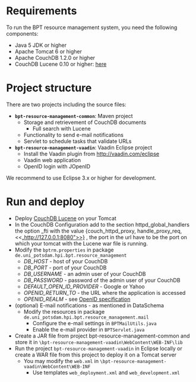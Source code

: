 # Requirements #

To run the BPT resource management system, you need the following  components:

  * Java 5 JDK or higher
  * Apache Tomcat 6 or higher
  * Apache CouchDB 1.2.0 or higher
  * CouchDB Lucene 0.10 or higher: [here](https://github.com/rnewson/couchdb-lucene)

# Project structure #

There are two projects including the source files:

  * **`bpt-resource-management-common`**: Maven project
    * Storage and retrievement of CouchDB documents
      * Full search with Lucene
    * Functionality to send e-mail notifications
    * Servlet to schedule tasks that validate URLs
  * **`bpt-resource-management-vaadin`**: Vaadin Eclipse project
    * Install the Vaadin plugin from http://vaadin.com/eclipse
    * Vaadin web application
    * OpenID login with JOpenID

We recommend to use Eclipse 3.x or higher for development.

# Run and deploy #

  * Deploy [CouchDB Lucene](https://github.com/rnewson/couchdb-lucene) on your Tomcat
  * In the CouchDB Configuration add to the section httpd_global_handlers the option _fti with the value {couch_httpd_proxy, handle_proxy_req, <<„http://127.0.0.1:8080">>} , the port in the url have to be the port on which your tomcat with the Lucene war file is running.
  * Modify the `bptrm.properties` in package `de.uni_potsdam.hpi.bpt.resource_management`
    * _DB\_HOST_ - host of your CouchDB
    * _DB\_PORT_ - port of your CouchDB
    * _DB\_USERNAME_ - an admin user of your CouchDB
    * _DB\_PASSWORD_ - password of the admin user of your CouchDB
    * _DEFAULT\_OPEN\_ID\_PROVIDER_ - Google or Yahoo
    * _OPENID\_RETURN\_TO_ - the URL where the application is accessed
    * _OPENID\_REALM_ - see [OpenID specification](http://openid.net/specs/openid-authentication-2_0.html#realms)
  * (optional) E-mail notifications - as mentioned in DataSchema
    * Modify the resources in package `de.uni_potsdam.hpi.bpt.resource_management.mail`
      * Configure the e-mail settings in `BPTMailUtils.java`
      * Enable the e-mail provider in `BPTServlet.java`
  * Create a JAR file from project bpt-resource-management-common and store it in `\bpt-resource-management-vaadin\WebContent\WEB-INF\lib`
  * Run the project `bpt-resource-management-vaadin` in Eclipse locally or create a WAR file from this project to deploy it on a Tomcat server
    * You may modify the `web.xml` in `\bpt-resource-management-vaadin\WebContent\WEB-INF`
      * Use templates `web_deployment.xml` and `web_development.xml`

